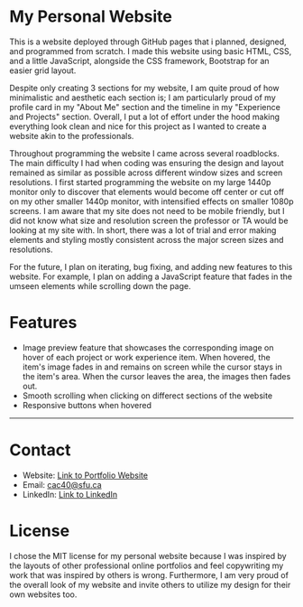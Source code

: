 # My Personal Website
This is a website deployed through GitHub pages that i planned, designed, and programmed from scratch. I made this website using basic HTML, CSS, and a little JavaScript, alongside the CSS framework, Bootstrap for an easier grid layout.<br>

Despite only creating 3 sections for my website, I am quite proud of how minimalistic and aesthetic each section is; I am particularly proud of my profile card in my "About Me" section and the timeline in my "Experience and Projects" section. Overall, I put a lot of effort under the hood making everything look clean and nice for this project as I wanted to create a website akin to the professionals.<br>

Throughout programming the website I came across several roadblocks. The main difficulty I had when coding was ensuring the design and layout remained as similar as possible across different window sizes and screen resolutions. I first started programming the website on my large 1440p monitor only to discover that elements would become off center or cut off on my other smaller 1440p monitor, with intensified effects on smaller 1080p screens. I am aware that my site does not need to be mobile friendly, but I did not know what size and resolution screen the professor or TA would be looking at my site with. In short, there was a lot of trial and error making elements and styling mostly consistent across the major screen sizes and resolutions. <br>

For the future, I plan on iterating, bug fixing, and adding new features to this website. For example, I plan on adding a JavaScript feature that fades in the umseen elements while scrolling down the page.


# Features

* Image preview feature that showcases the corresponding image on hover of each project or work experience item. When hovered, the item's image fades in and remains on screen while the cursor stays in the item's area. When the cursor leaves the area, the images then fades out.
* Smooth scrolling when clicking on differect sections of the website
* Responsive buttons when hovered


---
# Contact
* Website: [Link to Portfolio Website](https://vipplynn.github.io/)
* Email: [cac40@sfu.ca](mailto:cac40@sfu.ca)
* LinkedIn: [Link to LinkedIn](https://www.linkedin.com/in/chochristian/)


# License

I chose the MIT license for my personal website because I was inspired by the layouts of other professional online portfolios and feel copywriting my work that was inspired by others is wrong. Furthermore, I am very proud of the overall look of my website and invite others to utilize my design for their own websites too. <br>



